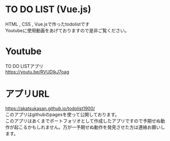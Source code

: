 # TO DO LIST (Vue.js)
HTML , CSS , Vue.jsで作ったtodolistです<br>
Youtubeに使用動画をあげておりますので是非ご覧ください。
# Youtube
TO DO LISTアプリ<br>
https://youtu.be/RVUDIkJ7oag

# アプリURL
https://akatsukasan.github.io/todolist1900/ <br>
このアプリはgithubのpagesを使って公開しております。<br>
このアプリはあくまでポートフォリオとして作成したアプリですので予期せぬ動作が起こるかもしれません。万が一予期せぬ動作を発見させた方は連絡お願いします。
